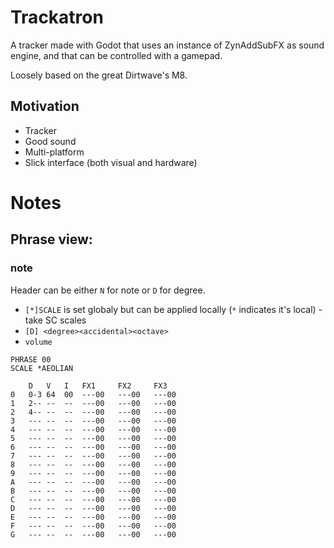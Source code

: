 # Trackatron

A tracker made with Godot that uses an instance of ZynAddSubFX as sound engine, and that can be controlled with a gamepad.

Loosely based on the great Dirtwave's M8.

## Motivation

- Tracker
- Good sound
- Multi-platform
- Slick interface (both visual and hardware)

# Notes
## Phrase view:
### note
Header can be either `N` for note or `D` for degree.
- `[*]SCALE` is set globaly but can be applied locally (`*` indicates it's local) - take SC scales
- `[D] <degree><accidental><octave>`
- `volume` 

```
PHRASE 00
SCALE *AEOLIAN
    
    D   V   I   FX1     FX2     FX3
0   0-3 64  00  ---00   ---00   ---00
1   2-- --  --  ---00   ---00   ---00
2   4-- --  --  ---00   ---00   ---00
3   --- --  --  ---00   ---00   ---00
4   --- --  --  ---00   ---00   ---00
5   --- --  --  ---00   ---00   ---00
6   --- --  --  ---00   ---00   ---00
7   --- --  --  ---00   ---00   ---00
8   --- --  --  ---00   ---00   ---00
9   --- --  --  ---00   ---00   ---00
A   --- --  --  ---00   ---00   ---00
B   --- --  --  ---00   ---00   ---00
C   --- --  --  ---00   ---00   ---00
D   --- --  --  ---00   ---00   ---00
E   --- --  --  ---00   ---00   ---00
F   --- --  --  ---00   ---00   ---00
G   --- --  --  ---00   ---00   ---00
```
